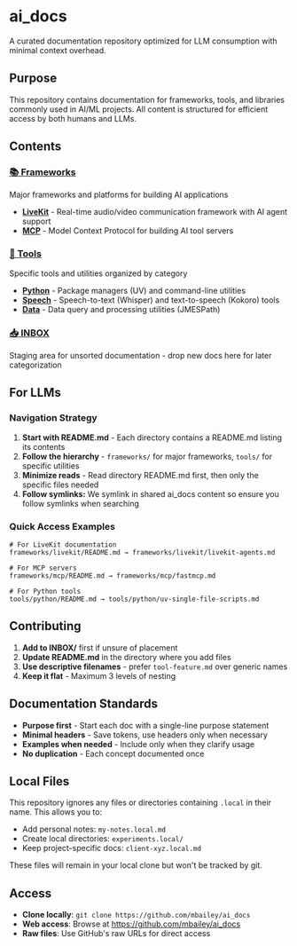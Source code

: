 # ai_docs

A curated documentation repository optimized for LLM consumption with minimal context overhead.

## Purpose

This repository contains documentation for frameworks, tools, and libraries commonly used in AI/ML projects. All content is structured for efficient access by both humans and LLMs.

## Contents

### [📚 Frameworks](frameworks/README.md)
Major frameworks and platforms for building AI applications
- **[LiveKit](frameworks/livekit/README.md)** - Real-time audio/video communication framework with AI agent support
- **[MCP](frameworks/mcp/README.md)** - Model Context Protocol for building AI tool servers

### [🔧 Tools](tools/README.md)
Specific tools and utilities organized by category
- **[Python](tools/python/README.md)** - Package managers (UV) and command-line utilities
- **[Speech](tools/speech/README.md)** - Speech-to-text (Whisper) and text-to-speech (Kokoro) tools
- **[Data](tools/data/README.md)** - Data query and processing utilities (JMESPath)

### [📥 INBOX](INBOX/README.md)
Staging area for unsorted documentation - drop new docs here for later categorization

## For LLMs

### Navigation Strategy
1. **Start with README.md** - Each directory contains a README.md listing its contents
2. **Follow the hierarchy** - `frameworks/` for major frameworks, `tools/` for specific utilities
3. **Minimize reads** - Read directory README.md first, then only the specific files needed
4. **Follow symlinks:** We symlink in shared ai_docs content so ensure you follow symlinks when searching

### Quick Access Examples
```
# For LiveKit documentation
frameworks/livekit/README.md → frameworks/livekit/livekit-agents.md

# For MCP servers
frameworks/mcp/README.md → frameworks/mcp/fastmcp.md

# For Python tools
tools/python/README.md → tools/python/uv-single-file-scripts.md
```

## Contributing

1. **Add to INBOX/** first if unsure of placement
2. **Update README.md** in the directory where you add files
3. **Use descriptive filenames** - prefer `tool-feature.md` over generic names
4. **Keep it flat** - Maximum 3 levels of nesting

## Documentation Standards

- **Purpose first** - Start each doc with a single-line purpose statement
- **Minimal headers** - Save tokens, use headers only when necessary
- **Examples when needed** - Include only when they clarify usage
- **No duplication** - Each concept documented once

## Local Files

This repository ignores any files or directories containing `.local` in their name. This allows you to:
- Add personal notes: `my-notes.local.md`
- Create local directories: `experiments.local/`
- Keep project-specific docs: `client-xyz.local.md`

These files will remain in your local clone but won't be tracked by git.

## Access

- **Clone locally**: `git clone https://github.com/mbailey/ai_docs`
- **Web access**: Browse at https://github.com/mbailey/ai_docs
- **Raw files**: Use GitHub's raw URLs for direct access
